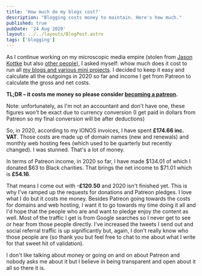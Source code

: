 ```yaml
---
title: 'How much do my blogs cost?'
description: "Blogging costs money to maintain. Here's how much."
published: true
pubDate: '24 Aug 2020'
layout: ../../layouts/BlogPost.astro
tags: ['blogging']
---
```


As I continue working on my microscopic media empire (stolen from [Jason Kottke](https://www.lifehacker.com.au/2018/09/im-jason-kottke-creator-of-kottkeorg-and-this-is-how-i-parent/) but also [other people](http://www.jimestill.com/2016/02/ceo-and-7-minute-workout.html?m=1)), I asked myself: whow much does it cost to run all [my blogs and various mini projects](/projects/). I decided to keep it easy and calculate all the outgoings in 2020 so far and income I get from Patreon to calculate the gross and net costs.

**TL;DR – it costs me money so please consider [becoming a patreon](https://www.patreon.com/join/lukealexdavis).**

Note: unfortunately, as I'm not an accountant and don't have one, these figures won't be exact due to currency conversion (I get paid in dollars from Patreon so my final conversion will be after deductions)

So, in 2020, according to my IONOS invoices, I have spent **£174.66 inc. VAT**. Those costs are made up of domain names (new and renewals) and monthly web hosting fees (which used to be quarterly but recently changed). I was stunned. That's a lot of money.

In terms of Patreon income, in 2020 so far, I have made $134.01 of which I donated $63 to Black charities. That brings the net income to $71.01 which is **£54.16**.

That means I come out with **-£120.50** and 2020 isn't finished yet. This is why I've ramped up the requests for donations and Patreon pledges. I love what I do but it costs me money. Besides Patreon going towards the costs for domains and web hosting, I want it to go towards my time doing it all and I'd hope that the people who are and want to pledge enjoy the content as well. Most of the traffic I get is from Google searches so I never get to see or hear from those people directly. I've increased the tweets I send out and social referral traffic is up significantly but, again, I don't really know who those people are (so thank you but feel free to chat to me about what I write for that sweet hit of validation).

I don't like talking about money or going on and on about Patreon and nobody asks me about it but I believe in being transparent and open about it all so there it is.